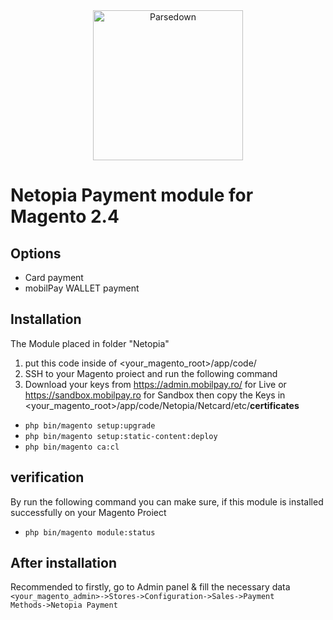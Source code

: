 <div align="center"><a href="https://netopia-payments.com/"><img alt="Parsedown" src="https://suport.mobilpay.ro/np-logo-blue.svg" width="240" /></a></div>

# Netopia Payment module for Magento 2.4
## Options
* Card payment
* mobilPay WALLET payment

## Installation
The Module placed in folder "Netopia"
1. put this code inside of <your_magento_root>/app/code/
2. SSH to your Magento proiect and run the following command
3. Download your keys from https://admin.mobilpay.ro/ for Live or https://sandbox.mobilpay.ro  for Sandbox then copy the Keys in <your_magento_root>/app/code/Netopia/Netcard/etc/**certificates**
* <code>php bin/magento setup:upgrade</code>
* <code>php bin/magento setup:static-content:deploy</code>
* <code>php bin/magento ca:cl</code>

## verification
By run the following command you can make sure, if this module is installed successfully on your Magento Proiect
* <code>php bin/magento module:status</code>

## After installation
Recommended to firstly, go to Admin panel & fill the necessary data
<code><your_magento_admin>->Stores->Configuration->Sales->Payment Methods->Netopia Payment</code>
